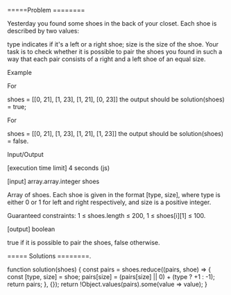 =====Problem ========

Yesterday you found some shoes in the back of your closet. Each shoe is described by two values:

type indicates if it's a left or a right shoe;
size is the size of the shoe.
Your task is to check whether it is possible to pair the shoes you found in such a way that each pair consists of a right and a left shoe of an equal size.

Example

For

shoes = [[0, 21], 
         [1, 23], 
         [1, 21], 
         [0, 23]]
the output should be
solution(shoes) = true;

For

shoes = [[0, 21], 
         [1, 23], 
         [1, 21], 
         [1, 23]]
the output should be
solution(shoes) = false.

Input/Output

[execution time limit] 4 seconds (js)

[input] array.array.integer shoes

Array of shoes. Each shoe is given in the format [type, size], where type is either 0 or 1 for left and right respectively, and size is a positive integer.

Guaranteed constraints:
1 ≤ shoes.length ≤ 200,
1 ≤ shoes[i][1] ≤ 100.

[output] boolean

true if it is possible to pair the shoes, false otherwise.

===== Solutions ========.

function solution(shoes) {
  const pairs = shoes.reduce((pairs, shoe) => {
    const [type, size] = shoe;
    pairs[size] = (pairs[size] || 0) + (type ? +1 : -1);
    return pairs;
  }, {});
  return !Object.values(pairs).some(value => value);
}
